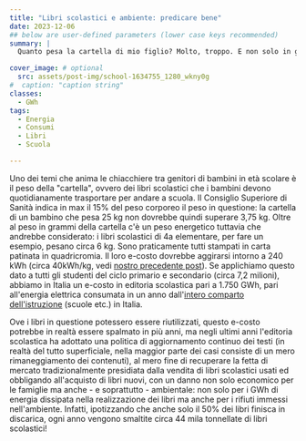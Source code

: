 ```yaml
---
title: "Libri scolastici e ambiente: predicare bene"
date: 2023-12-06
## below are user-defined parameters (lower case keys recommended)
summary: |
  Quanto pesa la cartella di mio figlio? Molto, troppo. E non solo in grammi ma anche in kWh: scopriamo l'impatto ambientale di quei testi che paradossalmente sempre più mirano ad educare alla tutela ambientale.

cover_image: # optional
  src: assets/post-img/school-1634755_1280_wkny0g
#  caption: "caption string"
classes:
  - GWh
tags:
  - Energia
  - Consumi
  - Libri
  - Scuola

---
```


Uno dei temi che anima le chiacchiere tra genitori di bambini in età scolare è il peso della "cartella", ovvero dei libri scolastici che i bambini devono quotidianamente trasportare per andare a scuola. Il Consiglio Superiore di Sanità indica in max il 15% del peso corporeo il peso in questione: la cartella di un bambino che pesa 25 kg non dovrebbe quindi superare 3,75 kg. Oltre al peso in grammi della cartella c'è un peso energetico tuttavia che andrebbe considerato: i libri scolastici di 4a elementare, per fare un esempio, pesano circa 6 kg. Sono praticamente tutti stampati in carta patinata in quadricromia. Il loro e-costo dovrebbe aggirarsi intorno a 240 kWh (circa 40kWh/kg, vedi [nostro precedente post](https://resconda.it/articles/e-i-libri-il-costo-energetico-della-lettura/)).  Se applichiamo questo dato a tutti gli studenti del ciclo primario e secondario (circa 7,2 milioni), abbiamo in Italia un e-costo in editoria scolastica pari a 1.750 GWh, pari all'energia elettrica consumata in un anno dall'[intero comparto dell'istruzione](https://download.terna.it/terna/6%20-%20CONSUMI_8db99b83382dbed.pdf) (scuole etc.) in Italia.

Ove i libri in questione potessero essere riutilizzati, questo e-costo potrebbe in realtà essere spalmato in più anni, ma negli ultimi anni l'editoria scolastica ha adottato una politica di aggiornamento continuo dei testi (in realtà del tutto superficiale, nella maggior parte dei casi consiste di un mero rimaneggiamento dei contenuti), al mero fine di recuperare la fetta di mercato tradizionalmente presidiata dalla vendita di libri scolastici usati ed obbligando all'acquisto di libri nuovi, con un danno non solo economico per le famiglie ma anche - e soprattutto - ambientale: non solo per i GWh di energia dissipata nella realizzazione dei libri ma anche per i rifiuti immessi nell'ambiente. Infatti, ipotizzando che anche solo il 50% dei libri finisca in discarica, ogni anno vengono smaltite circa 44 mila tonnellate di libri scolastici!

<!--
  created 2023-11-06 20:12:36.20528 +0100 CET m=+0.031322959
-->